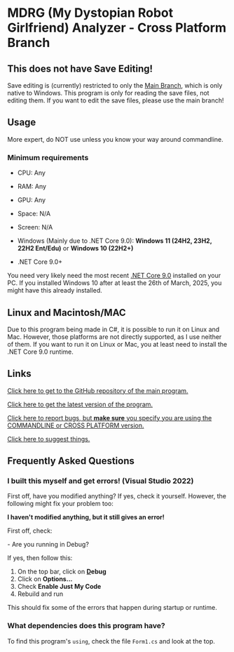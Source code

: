 # MDRG (My Dystopian Robot Girlfriend) Analyzer - Cross Platform Branch

## This does **not** have Save Editing!

Save editing is (currently) restricted to only the [Main Branch](https://github.com/Wehrmachtserdbeere/MDRG-Analyzer), which is only native to Windows. This program is only for reading the save files, not editing them. If you want to edit the save files, please use the main branch!

## Usage

More expert, do NOT use unless you know your way around commandline.

### Minimum requirements

- CPU: Any
- RAM: Any
- GPU: Any
- Space: N/A
- Screen: N/A

- Windows (Mainly due to .NET Core 9.0): **Windows 11 (24H2, 23H2, 22H2 Ent/Edu)** or **Windows 10 (22H2+)**
- .NET Core 9.0+

You need very likely need the most recent [.NET Core 9.0](https://dotnet.microsoft.com/en-us/download/dotnet/9.0)
installed on your PC. If you installed Windows 10 after at least the 26th of March, 2025, you might have this already
installed.

## Linux and Macintosh/MAC

Due to this program being made in C#, it is possible to run it on Linux and Mac. However, those platforms are not directly supported, as I use neither of them. If you want to run it on Linux or Mac, you at least need to install the .NET Core 9.0 runtime.

## Links
[Click here to get to the GitHub repository of the main program.](https://github.com/Wehrmachtserdbeere/MDRG-Analyzer)

[Click here to get the latest version of the program.](https://github.com/Wehrmachtserdbeere/MDRG-Analyzer/releases/latest)

[Click here to report bugs, but **make sure** you specify you are using the COMMANDLINE or CROSS PLATFORM version.](https://github.com/Wehrmachtserdbeere/MDRG-Analyzer/issues)

[Click here to suggest things.](https://github.com/Wehrmachtserdbeere/MDRG-Analyzer/discussions/categories/ideas)

## Frequently Asked Questions

### I built this myself and get errors! (Visual Studio 2022)

First off, have you modified anything? If yes, check it yourself. However, the following might fix your problem too:

**I haven't modified anything, but it still gives an error!**

First off, check:

\- Are you running in Debug?

If yes, then follow this:

1. On the top bar, click on **<ins>D</ins>ebug**
2. Click on **Options...**
3. Check **Enable Just My Code**
4. Rebuild and run

This should fix some of the errors that happen during startup or runtime.

### What dependencies does this program have?

To find this program's `using`, check the file `Form1.cs` and look at the top.